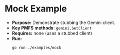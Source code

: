 # Mock Example

- **Purpose:** Demonstrate stubbing the Gemini client.
- **Key PMFS methods:** `gemini.SetClient`
- **Requires:** none (uses a stubbed client)
- **Run:**
  ```bash
  go run ./examples/mock
  ```

